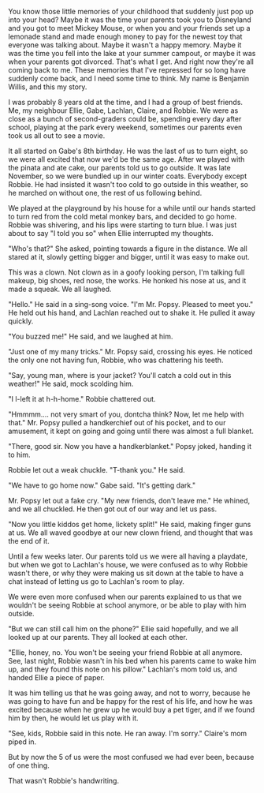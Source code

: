 You know those little memories of your childhood that suddenly just pop up into your head? Maybe it was the time your parents took you to Disneyland and you got to meet Mickey Mouse, or when you and your friends set up a lemonade stand and made enough money to pay for the newest toy that everyone was talking about. Maybe it wasn't a happy memory. Maybe it was the time you fell into the lake at your summer campout, or maybe it was when your parents got divorced. That's what I get. And right now they're all coming back to me. These memories that I've repressed for so long have suddenly come back, and I need some time to think. My name is Benjamin Willis, and this my story.

I was probably 8 years old at the time, and I had a group of best friends. Me, my neighbour Ellie, Gabe, Lachlan, Claire, and Robbie. We were as close as a bunch of second-graders could be, spending every day after school, playing at the park every weekend, sometimes our parents even took us all out to see a movie. 

It all started on Gabe's 8th birthday. He was the last of us to turn eight, so we were all excited that now we'd be the same age. After we played with the pinata and ate cake, our parents told us to go outside. It was late November, so we were bundled up in our winter coats. Everybody except Robbie. He had insisted it wasn't too cold to go outside in this weather, so he marched on without one, the rest of us following behind. 

We played at the playground by his house for a while until our hands started to turn red from the cold metal monkey bars, and decided to go home. Robbie was shivering, and his lips were starting to turn blue. I was just about to say "I told you so" when Ellie interrupted my thoughts.

"Who's that?" She asked, pointing towards a figure in the distance. We all stared at it, slowly getting bigger and bigger, until it was easy to make out.

This was a clown. Not clown as in a goofy looking person, I'm talking full makeup, big shoes, red nose, the works. He honked his nose at us, and it made a squeak. We all laughed. 

"Hello." He said in a sing-song voice. "I'm Mr. Popsy. Pleased to meet you." He held out his hand, and Lachlan reached out to shake it. He pulled it away quickly.

"You buzzed me!" He said, and we laughed at him. 

"Just one of my many tricks." Mr. Popsy said, crossing his eyes. He noticed the only one not having fun, Robbie, who was chattering his teeth. 

"Say, young man, where is your jacket? You'll catch a cold out in this weather!" He said, mock scolding him. 

"I l-left it at h-h-home." Robbie chattered out. 

  
"Hmmmm.... not very smart of you, dontcha think? Now, let me help with that." Mr. Popsy pulled a handkerchief out of his pocket, and to our amusement, it kept on going and going until there was almost a full blanket.

"There, good sir. Now you have a handkerblanket." Popsy joked, handing it to him. 

Robbie let out a weak chuckle. "T-thank you." He said.

"We have to go home now." Gabe said. "It's getting dark." 

Mr. Popsy let out a fake cry. "My new friends, don't leave me." He whined, and we all chuckled. He then got out of our way and let us pass.

"Now you little kiddos get home, lickety split!" He said, making finger guns at us. We all waved goodbye at our new clown friend, and thought that was the end of it. 

Until a few weeks later. Our parents told us we were all having a playdate, but when we got to Lachlan's house, we were confused as to why Robbie wasn't there, or why they were making us sit down at the table to have a chat instead of letting us go to Lachlan's room to play. 

We were even more confused when our parents explained to us that we wouldn't be seeing Robbie at school anymore, or be able to play with him outside.

"But we can still call him on the phone?" Ellie said hopefully, and we all looked up at our parents. They all looked at each other.

"Ellie, honey, no. You won't be seeing your friend Robbie at all anymore. See, last night, Robbie wasn't in his bed when his parents came to wake him up, and they found this note on his pillow." Lachlan's mom told us, and handed Ellie a piece of paper. 

It was him telling us that he was going away, and not to worry, because he was going to have fun and be happy for the rest of his life, and how he was excited because when he grew up he would buy a pet tiger, and if we found him by then, he would let us play with it.

"See, kids, Robbie said in this note. He ran away. I'm sorry." Claire's mom piped in.

But by now the 5 of us were the most confused we had ever been, because of one thing.

That wasn't Robbie's handwriting.